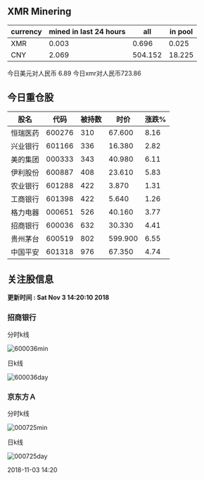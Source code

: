 ## XMR Minering

|currency|mined in last 24 hours|all|in pool|
|---|---|---|---|
|XMR|0.003|0.696|0.025|
|CNY|2.069|504.152|18.225|

今日美元对人民币 6.89	今日xmr对人民币723.86


## 今日重仓股 

|股名|代码|被持数|时价|涨跌%|
|---|---|---|---|---|
|恒瑞医药|600276|310|67.600|8.16|
|兴业银行|601166|336|16.380|2.82|
|美的集团|000333|343|40.980|6.11|
|伊利股份|600887|408|23.610|5.83|
|农业银行|601288|422|3.870|1.31|
|工商银行|601398|422|5.640|1.26|
|格力电器|000651|526|40.160|3.77|
|招商银行|600036|632|30.330|4.41|
|贵州茅台|600519|802|599.900|6.55|
|中国平安|601318|976|67.350|4.74|

## 关注股信息
**更新时间 : Sat Nov  3 14:20:10 2018**
### 招商银行 
分时k线

![600036min](http://image.sinajs.cn/newchart/min/n/sh600036.gif)

日k线

![600036day](http://image.sinajs.cn/newchart/daily/n/sh600036.gif)

### 京东方Ａ 
分时k线

![000725min](http://image.sinajs.cn/newchart/min/n/sz000725.gif)

日k线

![000725day](http://image.sinajs.cn/newchart/daily/n/sz000725.gif)

2018-11-03 14:20